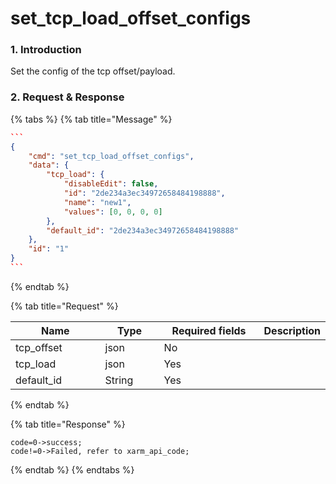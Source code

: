 # set\_tcp\_load\_offset\_configs

### 1. Introduction

Set the config of the tcp offset/payload.

### 2. Request & Response

{% tabs %}
{% tab title="Message" %}
````json
```
{
    "cmd": "set_tcp_load_offset_configs",
    "data": {
        "tcp_load": {
            "disableEdit": false, 
            "id": "2de234a3ec34972658484198888", 
            "name": "new1", 
            "values": [0, 0, 0, 0]
        },
        "default_id": "2de234a3ec34972658484198888"
    },
    "id": "1"
}
```
````
{% endtab %}

{% tab title="Request" %}
<table data-full-width="true"><thead><tr><th width="129">Name</th><th width="79">Type</th><th width="146">Required fields</th><th>Description</th></tr></thead><tbody><tr><td>tcp_offset</td><td>json</td><td>No</td><td></td></tr><tr><td>tcp_load</td><td>json</td><td>Yes</td><td></td></tr><tr><td>default_id</td><td>String</td><td>Yes</td><td></td></tr></tbody></table>
{% endtab %}

{% tab title="Response" %}
```
code=0->success;
code!=0->Failed, refer to xarm_api_code;
```
{% endtab %}
{% endtabs %}

